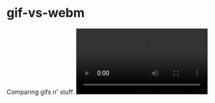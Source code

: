 # gif-vs-webm
Comparing gifs n' stuff.
![](https://upload.wikimedia.org/wikipedia/commons/transcoded/8/87/Schlossbergbahn.webm/Schlossbergbahn.webm.480p.vp9.webm)
